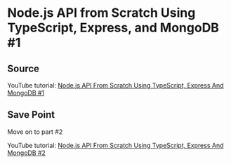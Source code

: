 # Node.js API from Scratch Using TypeScript, Express, and MongoDB #1

## Source

YouTube tutorial: [Node.js API From Scratch Using TypeScript, Express And MongoDB #1](https://youtu.be/1o9YOHeKhNQ?si=-F4ucjvj0Z8-hwRP)

## Save Point

Move on to part #2

YouTube tutorial: [Node.js API From Scratch Using TypeScript, Express And MongoDB #2](https://youtu.be/FXzsv2BJLKs?si=4CQwPUVRAJlMEUbR)
